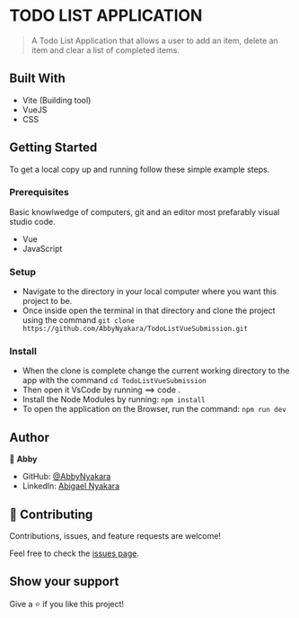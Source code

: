 
# TODO LIST APPLICATION 

> A Todo List Application that allows a user to add an item, delete an item and clear a list of completed items. 

## Built With
- Vite (Building tool)
- VueJS
- CSS

## Getting Started

To get a local copy up and running follow these simple example steps.

### Prerequisites
Basic knowlwedge of computers, git and an editor most prefarably visual studio code.
- Vue
- JavaScript

### Setup
- Navigate to the directory in your local computer where you want this project to be.
- Once inside open the terminal in that directory and clone the project using the command `git clone https://github.com/AbbyNyakara/TodoListVueSubmission.git`

### Install
- When the clone is complete change the current working directory to the app with the command `cd TodoListVueSubmission`
- Then open it VsCode by running ==> code .
- Install the Node Modules by running: `npm install`
- To open the application on the Browser, run the command: `npm run dev`

## Author

👤 **Abby**

- GitHub: [@AbbyNyakara](https://github.com/AbbyNyakara)
- LinkedIn: [Abigael Nyakara](https://www.linkedin.com/in/abigail-nyakara/)

## 🤝 Contributing

Contributions, issues, and feature requests are welcome!

Feel free to check the [issues page](https://github.com/AbbyNyakara/TodoListVueSubmission/issues).

## Show your support

Give a ⭐️ if you like this project!

